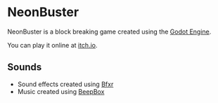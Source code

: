 # NeonBuster

NeonBuster is a block breaking game created using the [Godot Engine](https://godotengine.org/).

You can play it online at [itch.io](https://stonegolem13.itch.io/neon-buster).

## Sounds

* Sound effects created using [Bfxr](https://www.bfxr.net/)
* Music created using [BeepBox](https://www.beepbox.co)
